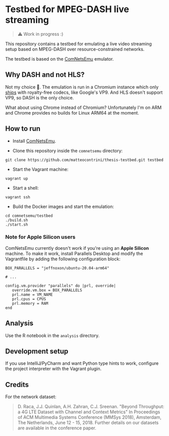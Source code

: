 # Testbed for MPEG-DASH live streaming

>⚠️ Work in progress :)

This repository contains a testbed for emulating a live video streaming setup based on MPEG-DASH over resource-constrained networks.

The testbed is based on the [ComNetsEmu](https://github.com/stevelorenz/comnetsemu) emulator.

## Why DASH and not HLS?

Not my choice 🥹. The emulation is run in a Chromium instance which only [ships](https://www.chromium.org/audio-video/) with royalty-free codecs, like Google's VP9. And HLS doesn't support VP9, so DASH is the only choice.

What about using Chrome instead of Chromium? Unfortunately I'm on ARM and Chrome provides no builds for Linux ARM64 at the moment.

## How to run

- Install [ComNetsEmu](https://github.com/stevelorenz/comnetsemu).

- Clone this repository inside the `comnetsemu` directory:

```shell
git clone https://github.com/matteocontrini/thesis-testbed.git testbed
```

- Start the Vagrant machine:

```shell
vagrant up
```

- Start a shell:

```shell
vagrant ssh
```

- Build the Docker images and start the emulation:

```shell
cd comnetsemu/testbed
./build.sh
./start.sh
```

### Note for Apple Silicon users

ComNetsEmu currently doesn't work if you're using an **Apple Silicon** machine. To make it work, install Parallels Desktop and modify the Vagrantfile by adding the following configuration block:

```
BOX_PARALLELS = "jeffnoxon/ubuntu-20.04-arm64"

# ...

config.vm.provider "parallels" do |prl, override|
   override.vm.box = BOX_PARALLELS
   prl.name = VM_NAME
   prl.cpus = CPUS
   prl.memory = RAM
end
```

## Analysis

Use the R notebook in the `analysis` directory. 

## Development setup

If you use IntelliJ/PyCharm and want Python type hints to work, configure the project interpreter with the Vagrant plugin.

## Credits

For the network dataset:

>D. Raca, J.J. Quinlan, A.H. Zahran, C.J. Sreenan. "Beyond Throughput: a 4G LTE Dataset with Channel and Context Metrics" In Proceedings of ACM Multimedia Systems Conference (MMSys 2018), Amsterdam, The Netherlands, June 12 - 15, 2018.  Further details on our datasets are available in the conference paper. 
